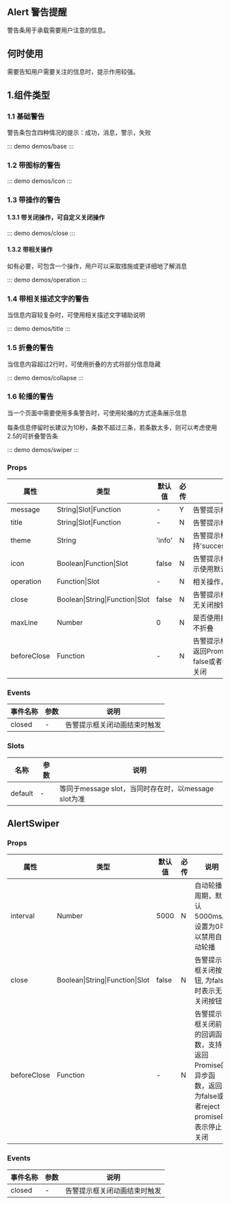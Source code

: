 ## Alert 警告提醒
警告条用于承载需要用户注意的信息。

## 何时使用
需要告知用户需要关注的信息时，提示作用较强。

## 1.组件类型

### 1.1 基础警告
警告条包含四种情况的提示：成功，消息，警示，失败

::: demo demos/base
:::

### 1.2 带图标的警告

::: demo demos/icon
:::

### 1.3 带操作的警告
#### 1.3.1 带关闭操作，可自定义关闭操作

::: demo demos/close
:::

#### 1.3.2 带相关操作

如有必要，可包含一个操作，用户可以采取措施或更详细地了解消息

::: demo demos/operation
:::

### 1.4 带相关描述文字的警告
当信息内容较复杂时，可使用相关描述文字辅助说明

::: demo demos/title
:::

### 1.5 折叠的警告
当信息内容超过2行时，可使用折叠的方式将部分信息隐藏

::: demo demos/collapse
:::

### 1.6 轮播的警告
当一个页面中需要使用多条警告时，可使用轮播的方式逐条展示信息

每条信息停留时长建议为10秒，条数不超过三条，若条数太多，则可以考虑使用2.5的可折叠警告条

::: demo demos/swiper
:::

### Props
| 属性 | 类型 | 默认值 | 必传 | 说明 |
|-----|-----|-----|-----|-----|
|message|String\|Slot\|Function|-|Y| 告警提示框内容|
|title|String\|Slot\|Function|-|N| 告警提示框标题|
|theme|String|'info'|N|告警提示框样式，支持'success'/'info'/'warning'/'error'
|icon|Boolean\|Function\|Slot|false|N| 告警提示框前面的图标, 为true时表示使用默认图标|
|operation|Function\|Slot|-|N|相关操作，会附加在message之后|
|close|Boolean\|String\|Function\|Slot|false|N| 告警提示框关闭按钮, 为false时表示无关闭按钮|
|maxLine|Number|0|N|是否使用折叠功能，默认为0，表示不折叠|
|beforeClose|Function|-|N|告警提示框关闭前的回调函数，支持返回Promise的异步函数，返回为false或者reject promise时表示停止关闭|


### Events
| 事件名称 | 参数 | 说明 |
|-----|-----|-----|
|closed|-|告警提示框关闭动画结束时触发|

### Slots
| 名称 | 参数 | 说明 |
|-----|-----|-----|
| default |-| 等同于message slot，当同时存在时，以message slot为准|


## AlertSwiper

### Props
| 属性 | 类型 | 默认值 | 必传 | 说明 |
|-----|-----|-----|-----|-----|
|interval|Number|5000|N|自动轮播周期，默认5000ms。设置为0可以禁用自动轮播|
|close|Boolean\|String\|Function\|Slot|false|N| 告警提示框关闭按钮, 为false时表示无关闭按钮|
|beforeClose|Function|-|N|告警提示框关闭前的回调函数，支持返回Promise的异步函数，返回为false或者reject promise时表示停止关闭|

### Events
| 事件名称 | 参数 | 说明 |
|-----|-----|-----|
|closed|-|告警提示框关闭动画结束时触发|